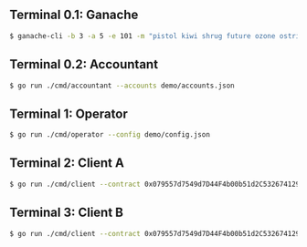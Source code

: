 ## Terminal 0.1: Ganache
```bash
$ ganache-cli -b 3 -a 5 -e 101 -m "pistol kiwi shrug future ozone ostrich match remove crucial oblige cream critic"
```

## Terminal 0.2: Accountant
```bash
$ go run ./cmd/accountant --accounts demo/accounts.json
```

## Terminal 1: Operator
```bash
$ go run ./cmd/operator --config demo/config.json
```

## Terminal 2: Client A
```bash
$ go run ./cmd/client --contract 0x079557d7549d7D44F4b00b51d2C532674129ed51 --mnemonic "pistol kiwi shrug future ozone ostrich match remove crucial oblige cream critic" --account-index 2 --username "👩 Alice"
```

## Terminal 3: Client B
```bash
$ go run ./cmd/client --contract 0x079557d7549d7D44F4b00b51d2C532674129ed51 --mnemonic "pistol kiwi shrug future ozone ostrich match remove crucial oblige cream critic" --account-index 3 --username "👨 Bob"
```
